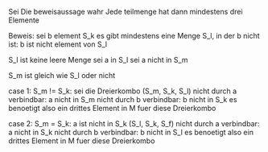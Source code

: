 Sei Die beweisaussage wahr
Jede teilmenge hat dann mindestens drei Elemente

Beweis:
sei b element S_k
es gibt mindestens eine Menge S_l, in der b nicht ist: b ist nicht element von S_l

S_l ist keine leere Menge
sei a in S_l
sei a nicht in S_m


S_m ist gleich wie S_l oder nicht

case 1: S_m != S_k:
	sei die Dreierkombo (S_m, S_k, S_l)
	nicht durch a verbindbar: a nicht in S_m
	nicht durch b verbindbar: b nicht in S_k
	es benoetigt also ein drittes Element in M fuer diese Dreierkombo


case 2: S_m = S_k:
	a ist nicht in S_k
	(S_l, S_k, S_f)
	nicht durch a verbindbar: a nicht in S_k
	nicht durch b verbindbar: b nicht in S_l
	es benoetigt also ein drittes Element in M fuer diese Dreierkombo



